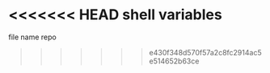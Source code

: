 <<<<<<< HEAD
shell variables
=======
file name repo
>>>>>>> e430f348d570f57a2c8fc2914ac5e514652b63ce
